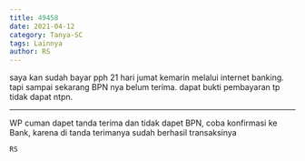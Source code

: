 ```yaml
---
title: 49458
date: 2021-04-12
category: Tanya-SC
tags: Lainnya
author: RS
---
```


saya kan sudah bayar pph 21 hari jumat kemarin melalui internet banking. tapi sampai sekarang BPN nya belum terima. dapat bukti pembayaran tp tidak dapat ntpn.

---

WP cuman dapet tanda terima dan tidak dapet BPN, coba konfirmasi ke Bank, karena di tanda terimanya sudah berhasil transaksinya

`RS`
